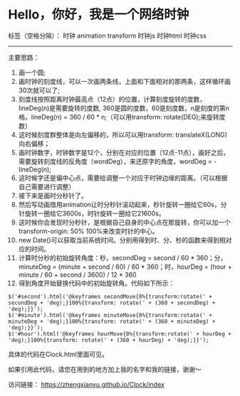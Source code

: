 # Hello，你好，我是一个网络时钟

标签（空格分隔）： 时钟 animation transform 时钟js 时钟html 时钟css

---
主要思路：
1. 画一个圆;
2. 画时钟的刻度线，可以一次画两条线，上面和下面相对的那两条，这样循环画30次就可以了;
3. 刻度线按照距离时钟最高点（12点）的位置，计算刻度旋转的度数，lineDeg(n)是需要旋转的度数, 360是圆的度数，60是刻度数，n是刻度的第n格。lineDeg(n) = 360 / 60 * n;（可以用transform: rotate(DEG);来旋转度数）
4. 这时候刻度群整体是向左偏移的，所以可以用transform: translateX(LONG)向右偏移；
5. 画时钟数字，时钟数字是12个，分别在对应的位置（12点-11点），画好之后，需要旋转刻度线的反角度（wordDeg），来还原字的角度，wordDeg = -lineDeg(n);
6. 这时候字还是偏中心点，需要给调整一个对应于时钟边缘的距离。（可以根据自己需要进行调整）
7. 接下来是画时分秒针了。
8. 然后写动画借用animation让时分秒针滚动起来，秒针旋转一圈给它60s，分针旋转一圈给它3600s，时针旋转一圈给它21600s。
9. 这时候你会发现时分秒针，是根据自己自身的中心点在那旋转，你可以加一个transform-origin: 50% 100%来改变时针的中心。
10. new Date()可以获取当前系统时间。分别用得到时、分、秒的函数来得到相对应的时间。
11. 计算时分秒的初始旋转角度：秒，secondDeg = second / 60 * 360；分，minuteDeg = (minute + second / 60) / 60 * 360；时，hourDeg = (hour + minute / 60 + second / 3600) / 12 * 360
12. 得到角度开始替换代码中的初始旋转角。代码如下所示：
```
$('#second').html('@keyframes secondMove{0%{transform:rotate(' + secondDeg + 'deg);}100%{transform: rotate(' + (360 + secondDeg) + 'deg);}}');
$('#minute').html('@keyframes minuteMove{0%{transform:rotate(' + minuteDeg + 'deg);}100%{transform: rotate(' + (360 + minuteDeg) + 'deg);}}');
$('#hour').html('@keyframes hourMove{0%{transform:rotate(' + hourDeg + 'deg);}100%{transform: rotate(' + (360 + hourDeg) + 'deg);}}');
```
具体的代码在Clock.html里面可见。

如果引用此代码，请您在用到的地方加上我的名字和我的链接，谢谢～

访问链接：
https://zhengxianyu.github.io/Clock/index
